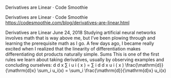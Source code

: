 Derivatives are Linear · Code Smoothie

Derivatives are Linear · Code Smoothie
https://codesmoothie.com/blog/derivatives-are-linear.html

Derivatives are Linear June 24, 2018 Studying artificial neural networks involves math that is way above me, but I’ve been plowing through and learning the prerequisite math as I go. A few days ago, I became really excited when I realized that the linearity of differentiation makes differentiating dot products naturally simple. Sums This is one of the first rules we learn about taking derivatives, usually by observing examples and concluding ourselves: d d x ∑ i u i ( x ) = ∑ i d d x u i ( x ) \frac{\mathrm{d}}{\mathrm{d}x} \sum_i u_i(x) = \sum_i \frac{\mathrm{d}}{\mathrm{d}x} u_i(x)